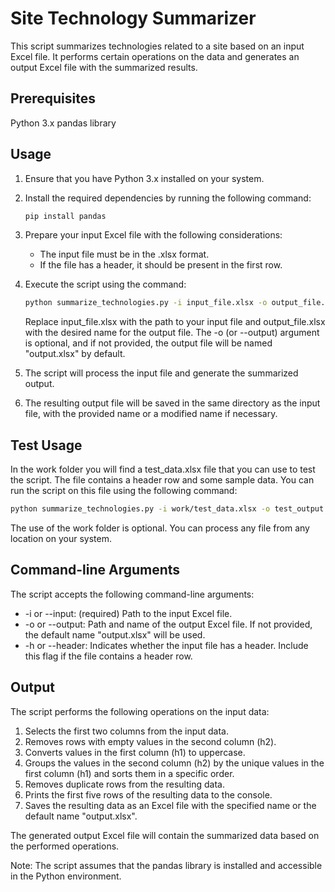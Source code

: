 # Site Technology Summarizer

This script summarizes technologies related to a site based on an input Excel file. It performs certain operations on the data and generates an output Excel file with the summarized results.

## Prerequisites

Python 3.x
pandas library

## Usage

1. Ensure that you have Python 3.x installed on your system.
2. Install the required dependencies by running the following command:

    ``` bash
    pip install pandas
    ```

3. Prepare your input Excel file with the following considerations:
   * The input file must be in the .xlsx format.
   * If the file has a header, it should be present in the first row.
4. Execute the script using the command:

    ``` bash
    python summarize_technologies.py -i input_file.xlsx -o output_file.xlsx
    ```

    Replace input_file.xlsx with the path to your input file and output_file.xlsx with the desired name for the output file. The -o (or --output) argument is optional, and if not provided, the output file will be named "output.xlsx" by default.

5. The script will process the input file and generate the summarized output.
6. The resulting output file will be saved in the same directory as the input file, with the provided name or a modified name if necessary.

## Test Usage

In the work folder you will find a test_data.xlsx file that you can use to test the script. The file contains a header row and some sample data. You can run the script on this file using the following command:

``` bash
python summarize_technologies.py -i work/test_data.xlsx -o test_output.xlsx -h
```

The use of the work folder is optional. You can process any file from any location on your system.

## Command-line Arguments

The script accepts the following command-line arguments:

* -i or --input: (required) Path to the input Excel file.
* -o or --output: Path and name of the output Excel file. If not provided, the default name "output.xlsx" will be used.
* -h or --header: Indicates whether the input file has a header. Include this flag if the file contains a header row.

## Output

The script performs the following operations on the input data:

1. Selects the first two columns from the input data.
2. Removes rows with empty values in the second column (h2).
3. Converts values in the first column (h1) to uppercase.
4. Groups the values in the second column (h2) by the unique values in the first column (h1) and sorts them in a specific order.
5. Removes duplicate rows from the resulting data.
6. Prints the first five rows of the resulting data to the console.
7. Saves the resulting data as an Excel file with the specified name or the default name "output.xlsx".

The generated output Excel file will contain the summarized data based on the performed operations.

Note: The script assumes that the pandas library is installed and accessible in the Python environment.
